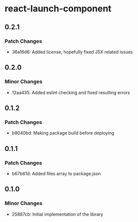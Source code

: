 # react-launch-component

## 0.2.1

### Patch Changes

- 36a16d6: Added license, hopefully fixed JSX related issues

## 0.2.0

### Minor Changes

- 12aa435: Added eslint checking and fixed resulting errors

## 0.1.2

### Patch Changes

- b9040bd: Making package build before deploying

## 0.1.1

### Patch Changes

- b67b61d: Added files array to package.json

## 0.1.0

### Minor Changes

- 25887cb: Initial implementation of the library
